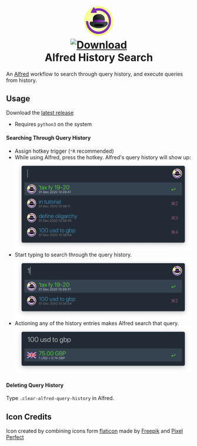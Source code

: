 <h1 align="center">
  
<a href="https://github.com/mr-pennyworth/alfred-history-search/releases/latest/">
  <img src="icon.png" width="16%"><br/>
  <img alt="Download"
       src="https://img.shields.io/github/downloads/mr-pennyworth/alfred-history-search/total?color=purple&label=Download"><br/>
</a>
  Alfred History Search
</h1>

An [Alfred](https://alfredapp.com) workflow to search through query history,
and execute queries from history.

## Usage

Download the [latest release][1]

- Requires `python3` on the system

#### Searching Through Query History

 - Assign hotkey trigger (`⌃R` recommended)
 - While using Alfred, press the hotkey. Alfred's query history will show up:
   ![](images/screenshot.png)
 - Start typing to search through the query history.
   ![](images/screenshot-2.png)
 - Actioning any of the history entries makes Alfred search that query.
   ![](images/screenshot-3.png)

#### Deleting Query History

Type `.clear-alfred-query-history` in Alfred.


## Icon Credits

Icon created by combining icons form [flaticon](https://www.flaticon.com)
made by [Freepik](https://www.flaticon.com/authors/freepik)
and [Pixel Perfect](https://www.flaticon.com/authors/pixel-perfect)

[1]: https://github.com/mr-pennyworth/alfred-history-search/releases/latest/download/Alfred.History.Search.alfredworkflow
